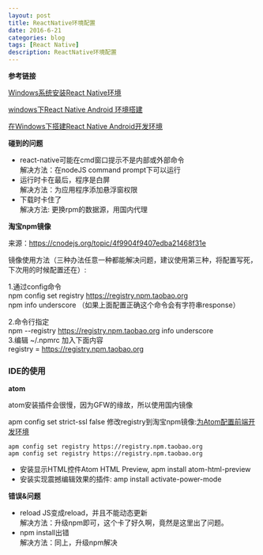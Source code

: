 ```yaml
---
layout: post
title: ReactNative环境配置
date: 2016-6-21
categories: blog
tags: [React Native]
description: ReactNative环境配置
---
```


**参考链接**

[Windows系统安装React Native环境](http://www.lcode.org/%e5%8f%b2%e4%b8%8a%e6%9c%80%e8%af%a6%e7%bb%86windows%e7%89%88%e6%9c%ac%e6%90%ad%e5%bb%ba%e5%ae%89%e8%a3%85react-native%e7%8e%af%e5%a2%83%e9%85%8d%e7%bd%ae/)

[windows下React Native Android 环境搭建](http://blog.leanote.com/post/skuare520/841121f15ace)

[在Windows下搭建React Native Android开发环境](http://bbs.reactnative.cn/topic/10/%E5%9C%A8windows%E4%B8%8B%E6%90%AD%E5%BB%BAreact-native-android%E5%BC%80%E5%8F%91%E7%8E%AF%E5%A2%83)


**碰到的问题** 

- react-native可能在cmd窗口提示不是内部或外部命令            
解决方法：在nodeJS command prompt下可以运行 
- 运行时卡在最后，程序是白屏              
解决方法：为应用程序添加悬浮窗权限  
- 下载时卡住了                 
解决方法: 更换rpm的数据源，用国内代理  


**淘宝npm镜像**

来源：https://cnodejs.org/topic/4f9904f9407edba21468f31e
 
镜像使用方法（三种办法任意一种都能解决问题，建议使用第三种，将配置写死，下次用的时候配置还在）:
 
1.通过config命令           
 npm config set registry https://registry.npm.taobao.org             
npm info underscore （如果上面配置正确这个命令会有字符串response）      

2.命令行指定            
 npm --registry https://registry.npm.taobao.org info underscore            
3.编辑 ~/.npmrc 加入下面内容              
 registry = https://registry.npm.taobao.org                 


### IDE的使用 

**atom** 

atom安装插件会很慢，因为GFW的缘故，所以使用国内镜像 

apm config set strict-ssl false
修改registry到淘宝npm镜像:[为Atom配置前端开发环境](http://leftstick.github.io/tech/2015/07/01/setup-frontend-env-with-atom)

```
apm config set registry https://registry.npm.taobao.org
apm config set registry https://registry.npm.taobao.org
```

- 安装显示HTML控件Atom HTML Preview, apm install atom-html-preview
- 安装实现震撼编辑效果的插件: amp install activate-power-mode 


**错误&问题** 

- reload JS变成reload，并且不能动态更新   
解决方法：升级npm即可，这个卡了好久啊，竟然是这里出了问题。 
- npm install出错  
解决方法：同上，升级npm解决

